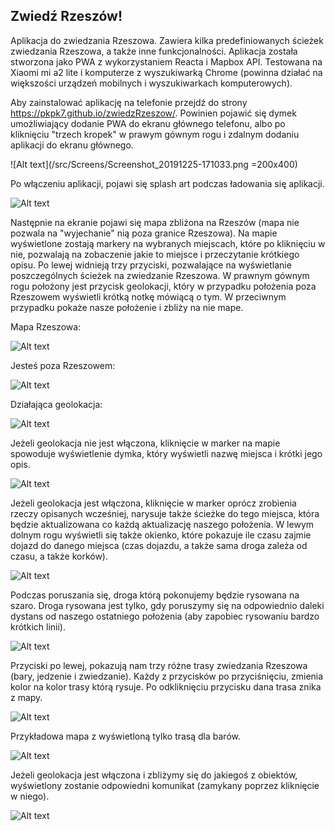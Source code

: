 ## Zwiedź Rzeszów!

Aplikacja do zwiedzania Rzeszowa. Zawiera kilka predefiniowanych ścieżek zwiedzania Rzeszowa, a także inne funkcjonalności. Aplikacja została stworzona jako PWA z wykorzystaniem Reacta i Mapbox API. Testowana na Xiaomi mi a2 lite i komputerze z wyszukiwarką Chrome (powinna działać na większości urządzeń mobilnych i wyszukiwarkach komputerowych).

Aby zainstalować aplikację na telefonie przejdź do strony https://pkpk7.github.io/zwiedzRzeszow/. Powinien pojawić się dymek umożliwiający dodanie PWA do ekranu głównego telefonu, albo po kliknięciu "trzech kropek" w prawym gównym rogu i zdalnym dodaniu aplikacji do ekranu głównego. 

![Alt text](/src/Screens/Screenshot_20191225-171033.png =200x400)

Po włączeniu aplikacji, pojawi się splash art podczas ładowania się aplikacji. 

![Alt text](/src/Screens/2019_12_25_17.22.04.jpg?raw=true "Ekran startowy aplikacji")

Następnie na ekranie pojawi się mapa zbliżona na Rzeszów (mapa nie pozwala na "wyjechanie" nią poza granice Rzeszowa). Na mapie wyświetlone zostają markery na wybranych miejscach, które po kliknięciu w nie, pozwalają na zobaczenie jakie to miejsce i przeczytanie krótkiego opisu. Po lewej widnieją trzy przyciski, pozwalające na wyświetlanie poszczególnych ścieżek na zwiedzanie Rzeszowa. W prawnym gównym rogu położony jest przycisk geolokacji, który w przypadku położenia poza Rzeszowem wyświetli krótką notkę mówiącą o tym. W przeciwnym przypadku pokaże nasze położenie i zbliży na nie mape. 

Mapa Rzeszowa:

![Alt text](/src/Screens/Screenshot_20191225-172247.png?raw=true "Mapa Rzeszowa")

Jesteś poza Rzeszowem:

![Alt text](/src/Screens/Screenshot_20191225-172318.png?raw=true "Poza Rzeszowem")

Działająca geolokacja:

![Alt text](/src/Screens/Screenshot_20191225-172404.png?raw=true "Dzialajaca geolokacja")

Jeżeli geolokacja nie jest włączona, kliknięcie w marker na mapie spowoduje wyświetlenie dymka, który wyświetli nazwę miejsca i krótki jego opis. 

![Alt text](/src/Screens/Screenshot_20191225-172420.png?raw=true "Dymek")

Jeżeli geolokacja jest włączona, kliknięcie w marker oprócz zrobienia rzeczy opisanych wcześniej, narysuje także ścieżke do tego miejsca, która będzie aktualizowana co każdą aktualizację naszego położenia. W lewym dolnym rogu wyświetli się także okienko, które pokazuje ile czasu zajmie dojazd do danego miejsca (czas dojazdu, a także sama droga zależa od czasu, a także korków). 

![Alt text](/src/Screens/Screenshot_20191225-172529.png?raw=true "Trasa")

Podczas poruszania się, droga którą pokonujemy będzie rysowana na szaro. Droga rysowana jest tylko, gdy poruszymy się na odpowiednio daleki dystans od naszego ostatniego położenia (aby zapobiec rysowaniu bardzo krótkich linii).

![Alt text](/src/Screens/Screenshot_20191225-172707.png?raw=true "Gdzie byles")

Przyciski po lewej, pokazują nam trzy różne trasy zwiedzania Rzeszowa (bary, jedzenie i zwiedzanie). Każdy z przycisków po przyciśnięciu, zmienia kolor na kolor trasy którą rysuje. Po odkliknięciu przycisku dana trasa znika z mapy. 

![Alt text](/src/Screens/Screenshot_20191225-172739.png?raw=true "Trasy")

Przykładowa mapa z wyświetloną tylko trasą dla barów.

![Alt text](/src/Screens/Screenshot_20191225-172809.png?raw=true "Bary")

Jeżeli geolokacja jest włączona i zbliżymy się do jakiegoś z obiektów, wyświetlony zostanie odpowiedni komunikat (zamykany poprzez kliknięcie w niego).

![Alt text](/src/Screens/Screenshot_20191225-172844.png?raw=true "Bary")
